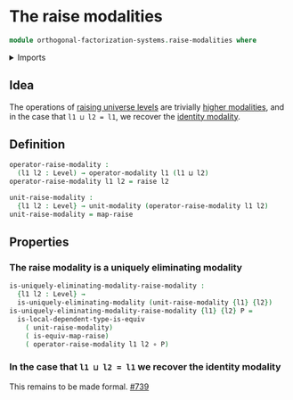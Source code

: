 # The raise modalities

```agda
module orthogonal-factorization-systems.raise-modalities where
```

<details><summary>Imports</summary>

```agda
open import foundation.function-types
open import foundation.universe-levels

open import foundation-core.raising-universe-levels

open import orthogonal-factorization-systems.modal-operators
open import orthogonal-factorization-systems.types-local-at-maps
open import orthogonal-factorization-systems.uniquely-eliminating-modalities
```

</details>

## Idea

The operations of
[raising universe levels](foundation.raising-universe-levels.md) are trivially
[higher modalities](orthogonal-factorization-systems.higher-modalities.md), and
in the case that `l1 ⊔ l2 = l1`, we recover the
[identity modality](orthogonal-factorization-systems.identity-modality.md).

## Definition

```agda
operator-raise-modality :
  (l1 l2 : Level) → operator-modality l1 (l1 ⊔ l2)
operator-raise-modality l1 l2 = raise l2

unit-raise-modality :
  {l1 l2 : Level} → unit-modality (operator-raise-modality l1 l2)
unit-raise-modality = map-raise
```

## Properties

### The raise modality is a uniquely eliminating modality

```agda
is-uniquely-eliminating-modality-raise-modality :
  {l1 l2 : Level} →
  is-uniquely-eliminating-modality (unit-raise-modality {l1} {l2})
is-uniquely-eliminating-modality-raise-modality {l1} {l2} P =
  is-local-dependent-type-is-equiv
    ( unit-raise-modality)
    ( is-equiv-map-raise)
    ( operator-raise-modality l1 l2 ∘ P)
```

### In the case that `l1 ⊔ l2 = l1` we recover the identity modality

This remains to be made formal.
[#739](https://github.com/UniMath/agda-unimath/issues/739)
